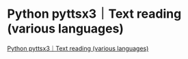 # Python pyttsx3｜Text reading (various languages)
[Python pyttsx3｜Text reading (various languages)](https://aiwithcloud.com/2022/09/16/python_pyttsx3%ef%bd%9ctext_reading_various_languages/)